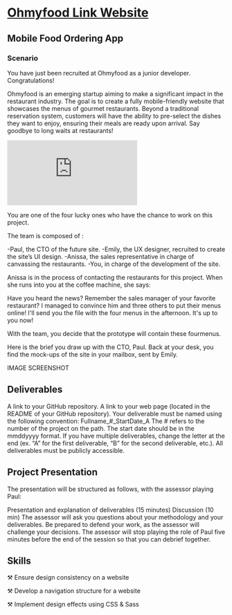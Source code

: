 # [Ohmyfood Link Website](https://david0236.github.io/ohmyfood-website/)

## Mobile Food Ordering App 

### Scenario

You have just been recruited at Ohmyfood as a junior developer. Congratulations!


Ohmyfood is an emerging startup aiming to make a significant impact in the restaurant industry. The goal is to create a fully mobile-friendly website that showcases the menus of gourmet restaurants. Beyond a traditional reservation system, customers will have the ability to pre-select the dishes they want to enjoy, ensuring their meals are ready upon arrival. Say goodbye to long waits at restaurants!

![Screenshot.](https://svgtrace.com/share.html?date=2024-08-26&fileName=windows_4d36228d-8c50-4eea-9560-e170617f8c8a_1724671512991)

You are one of the four lucky ones who have the chance to work on this project.

The team is composed of :

-Paul, the CTO of the future site. -Emily, the UX designer, recruited to create the site’s UI design. -Anissa, the sales representative in charge of canvassing the restaurants. -You, in charge of the development of the site.

Anissa is in the process of contacting the restaurants for this project. When she runs into you at the coffee machine, she says:

Have you heard the news? Remember the sales manager of your favorite restaurant? I managed to convince him and three others to put their menus online! I'll send you the file with the four menus in the afternoon. It's up to you now!

With the team, you decide that the prototype will contain these fourmenus.

Here is the brief you draw up with the CTO, Paul. Back at your desk, you find the mock-ups of the site in your mailbox, sent by Emily.

IMAGE SCREENSHOT

## Deliverables
A link to your GitHub repository.
A link to your web page (located in the README of your GitHub repository).
Your deliverable must be named using the following convention: Fullname_#_StartDate_A The # refers to the number of the project on the path. The start date should be in the mmddyyyy format. If you have multiple deliverables, change the letter at the end (ex. “A” for the first deliverable, “B” for the second deliverable, etc.). All deliverables must be publicly accessible.

## Project Presentation
The presentation will be structured as follows, with the assessor playing Paul:

Presentation and explanation of deliverables (15 minutes)
Discussion (10 min)
The assessor will ask you questions about your methodology and your deliverables.
Be prepared to defend your work, as the assessor will challenge your decisions.
The assessor will stop playing the role of Paul five minutes before the end of the session so that you can debrief together.

## Skills

⚒ Ensure design consistency on a website

⚒ Develop a navigation structure for a website

⚒ Implement design effects using CSS & Sass


